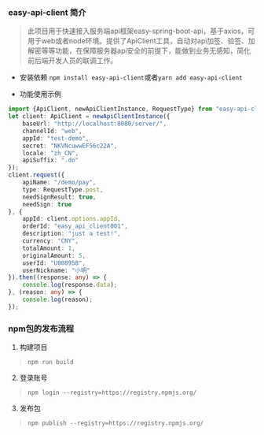 ### easy-api-client 简介
> 此项目用于快速接入服务端api框架easy-spring-boot-api，基于axios，可用于web或者node环境。提供了ApiClient工具，自动对api加签、验签、加解密等等功能，在保障服务器api安全的前提下，能做到业务无感知，简化前后端开发人员的联调工作。
* 安装依赖
  `npm install easy-api-client`或者`yarn add easy-api-client`
  
* 功能使用示例
```ts
import {ApiClient, newApiClientInstance, RequestType} from "easy-api-client";
let client: ApiClient = newApiClientInstance({
    baseUrl: "http://localhost:8080/server/",
    channelId: "web",
    appId: "test-demo",
    secret: "NKVNcuwwEF56c22A",
    locale: "zh_CN",
    apiSuffix: ".do"
});
client.request({
    apiName: "/demo/pay",
    type: RequestType.post,
    needSignResult: true,
    needSign: true
}, {
    appId: client.options.appId,
    orderId: "easy_api_client001",
    description: "just a test!",
    currency: "CNY",
    totalAmount: 1,
    originalAmount: 5,
    userId: "U008958",
    userNickname: "小明"
}).then((response: any) => {
    console.log(response.data);
}, (reason: any) => {
    console.log(reason);
});
```
### npm包的发布流程
1. 构建项目
  > `npm run build`
2. 登录账号
  > `npm login --registry=https://registry.npmjs.org/`
3. 发布包
  > `npm publish --registry=https://registry.npmjs.org/`